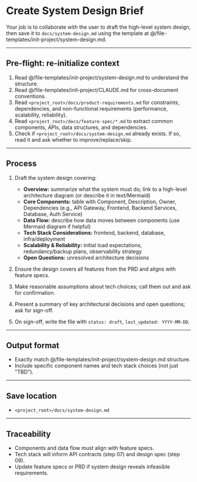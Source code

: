 # Create System Design Brief

Your job is to collaborate with the user to draft the high-level system design, then save it to `docs/system-design.md` using the template at @/file-templates/init-project/system-design.md.

---

## Pre-flight: re-initialize context
1. Read @/file-templates/init-project/system-design.md to understand the structure.
2. Read @/file-templates/init-project/CLAUDE.md for cross-document conventions.
3. Read `<project_root>/docs/product-requirements.md` for constraints, dependencies, and non-functional requirements (performance, scalability, reliability).
4. Read `<project_root>/docs/feature-spec/*.md` to extract common components, APIs, data structures, and dependencies.
5. Check if `<project_root>/docs/system-design.md` already exists. If so, read it and ask whether to improve/replace/skip.

---

## Process
1. Draft the system design covering:
   - **Overview:** summarize what the system must do; link to a high-level architecture diagram (or describe it in text/Mermaid)
   - **Core Components:** table with Component, Description, Owner, Dependencies (e.g., API Gateway, Frontend, Backend Services, Database, Auth Service)
   - **Data Flow:** describe how data moves between components (use Mermaid diagram if helpful)
   - **Tech Stack Considerations:** frontend, backend, database, infra/deployment
   - **Scalability & Reliability:** initial load expectations, redundancy/backup plans, observability strategy
   - **Open Questions:** unresolved architecture decisions

2. Ensure the design covers all features from the PRD and aligns with feature specs.

3. Make reasonable assumptions about tech choices; call them out and ask for confirmation.

4. Present a summary of key architectural decisions and open questions; ask for sign-off.

5. On sign-off, write the file with `status: draft`, `last_updated: YYYY-MM-DD`.

---

## Output format
- Exactly match @/file-templates/init-project/system-design.md structure.
- Include specific component names and tech stack choices (not just "TBD").

---

## Save location
- `<project_root>/docs/system-design.md`

---

## Traceability
- Components and data flow must align with feature specs.
- Tech stack will inform API contracts (step 07) and design spec (step 09).
- Update feature specs or PRD if system design reveals infeasible requirements.

